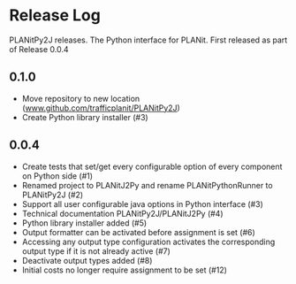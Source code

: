 # Release Log

PLANitPy2J releases.  The Python interface for PLANit.  First released as part of Release 0.0.4

## 0.1.0

* Move repository to new location (www.github.com/trafficplanit/PLANitPy2J)
* Create Python library installer (#3)

## 0.0.4

* Create tests that set/get every configurable option of every component on Python side (#1)
* Renamed project to PLANitJ2Py and rename PLANitPythonRunner to PLANitPy2J (#2)
* Support all user configurable java options in Python interface (#3)
* Technical documentation PLANitPy2J/PLANitJ2Py (#4)  
* Python library installer added (#5)
* Output formatter can be activated before assignment is set (#6)
* Accessing any output type configuration activates the corresponding output type if it is not already active (#7)
* Deactivate output types added (#8)
* Initial costs no longer require assignment to be set (#12)